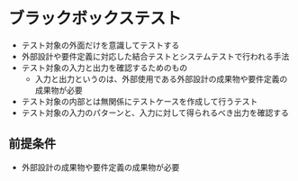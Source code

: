 # ブラックボックステスト

* テスト対象の外面だけを意識してテストする
* 外部設計や要件定義に対応した結合テストとシステムテストで行われる手法
* テスト対象の入力と出力を確認するためのもの
    * 入力と出力というのは、外部使用である外部設計の成果物や要件定義の成果物が必要
* テスト対象の内部とは無関係にテストケースを作成して行うテスト
* テスト対象の入力のパターンと、入力に対して得られるべき出力を確認する

## 前提条件

* 外部設計の成果物や要件定義の成果物が必要
